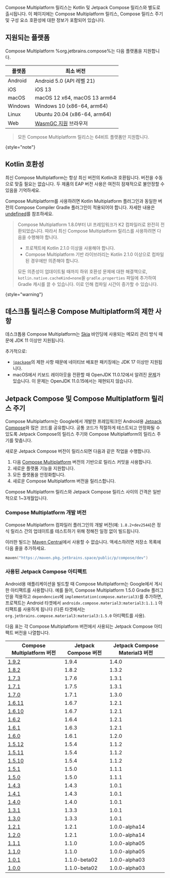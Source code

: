 [//]: # (title: 호환성 및 버전)

Compose Multiplatform 릴리스는 Kotlin 및 Jetpack Compose 릴리스와 별도로 출시됩니다. 이 페이지에는 Compose Multiplatform 릴리스, Compose 릴리스 주기 및 구성 요소 호환성에 대한 정보가 포함되어 있습니다.

## 지원되는 플랫폼

Compose Multiplatform %org.jetbrains.compose%는 다음 플랫폼을 지원합니다.

| 플랫폼  | 최소 버전                                                                                        |
|---------|--------------------------------------------------------------------------------------------------|
| Android | Android 5.0 (API 레벨 21)                                                                        |
| iOS     | iOS 13                                                                                           |
| macOS   | macOS 12 x64, macOS 13 arm64                                                                     |
| Windows | Windows 10 (x86-64, arm64)                                                                       |
| Linux   | Ubuntu 20.04 (x86-64, arm64)                                                                     |
| Web     | [WasmGC 지원](https://kotlinlang.org/docs/wasm-configuration.html#browser-versions) 브라우저   |

[//]: # (https://youtrack.jetbrains.com/issue/CMP-7539)

> 모든 Compose Multiplatform 릴리스는 64비트 플랫폼만 지원합니다.
>
{style="note"}

## Kotlin 호환성

최신 Compose Multiplatform는 항상 최신 버전의 Kotlin과 호환됩니다. 버전을 수동으로 맞출 필요는 없습니다. 두 제품의 EAP 버전 사용은 여전히 잠재적으로 불안정할 수 있음을 기억하세요.

Compose Multiplatform를 사용하려면 Kotlin Multiplatform 플러그인과 동일한 버전의 Compose Compiler Gradle 플러그인이 적용되어야 합니다. 자세한 내용은 [undefined](compose-compiler.md#migrating-a-compose-multiplatform-project)를 참조하세요.

> Compose Multiplatform 1.8.0부터 UI 프레임워크가 K2 컴파일러로 완전히 전환되었습니다. 따라서 최신 Compose Multiplatform 릴리스를 사용하려면 다음을 수행해야 합니다.
> * 프로젝트에 Kotlin 2.1.0 이상을 사용해야 합니다.
> * Compose Multiplatform 기반 라이브러리는 Kotlin 2.1.0 이상으로 컴파일된 경우에만 의존해야 합니다.
>
> 모든 의존성이 업데이트될 때까지 하위 호환성 문제에 대한 해결책으로, `kotlin.native.cacheKind=none`을 `gradle.properties` 파일에 추가하여 Gradle 캐시를 끌 수 있습니다. 이로 인해 컴파일 시간이 증가할 수 있습니다.
>
{style="warning"}

## 데스크톱 릴리스용 Compose Multiplatform의 제한 사항

데스크톱용 Compose Multiplatform는 [Skia](https://skia.org/) 바인딩에 사용되는 메모리 관리 방식 때문에 JDK 11 이상만 지원됩니다.

추가적으로:
* [`jpackage`](https://docs.oracle.com/en/java/javase/17/docs/specs/man/jpackage.html)의 제한 사항 때문에 네이티브 배포판 패키징에는 JDK 17 이상만 지원됩니다.
* macOS에서 키보드 레이아웃을 전환할 때 OpenJDK 11.0.12에서 알려진 [문제](https://github.com/JetBrains/compose-multiplatform/issues/940)가 있습니다. 이 문제는 OpenJDK 11.0.15에서는 재현되지 않습니다.

## Jetpack Compose 및 Compose Multiplatform 릴리스 주기

Compose Multiplatform는 Google에서 개발한 프레임워크인 Android용 [Jetpack Compose](https://developer.android.com/jetpack/compose)와 많은 코드를 공유합니다. 공통 코드가 적절하게 테스트되고 안정화될 수 있도록 Jetpack Compose의 릴리스 주기와 Compose Multiplatform의 릴리스 주기를 맞춥니다.

새로운 Jetpack Compose 버전이 릴리스되면 다음과 같은 작업을 수행합니다.

1.  다음 [Compose Multiplatform](https://github.com/JetBrains/androidx) 버전의 기반으로 릴리스 커밋을 사용합니다.
2.  새로운 플랫폼 기능을 지원합니다.
3.  모든 플랫폼을 안정화합니다.
4.  새로운 Compose Multiplatform 버전을 릴리스합니다.

Compose Multiplatform 릴리스와 Jetpack Compose 릴리스 사이의 간격은 일반적으로 1~3개월입니다.

### Compose Multiplatform 개발 버전

Compose Multiplatform 컴파일러 플러그인의 개발 버전(예: `1.8.2+dev2544`)은 정식 릴리스 간의 업데이트를 테스트하기 위해 정해진 일정 없이 빌드됩니다.

이러한 빌드는 [Maven Central](https://central.sonatype.com/)에서 사용할 수 없습니다. 액세스하려면 저장소 목록에 다음 줄을 추가하세요.

```kotlin
maven("https://maven.pkg.jetbrains.space/public/p/compose/dev")
```

### 사용된 Jetpack Compose 아티팩트

Android용 애플리케이션을 빌드할 때 Compose Multiplatform는 Google에서 게시한 아티팩트를 사용합니다. 예를 들어, Compose Multiplatform 1.5.0 Gradle 플러그인을 적용하고 `dependencies`에 `implementation(compose.material3)`를 추가하면, 프로젝트는 Android 타겟에서 `androidx.compose.material3:material3:1.1.1` 아티팩트를 사용하게 됩니다 (다른 타겟에서는 `org.jetbrains.compose.material3:material3:1.5.0` 아티팩트를 사용).

다음 표는 각 Compose Multiplatform 버전에서 사용되는 Jetpack Compose 아티팩트 버전을 나열합니다.

| Compose Multiplatform 버전                                                     | Jetpack Compose 버전 | Jetpack Compose Material3 버전 |
|-----------------------------------------------------------------------------------|-------------------------|-----------------------------------|
| [1.9.2](https://github.com/JetBrains/compose-multiplatform/releases/tag/v1.9.2)   | 1.9.4                   | 1.4.0                             |
| [1.8.2](https://github.com/JetBrains/compose-multiplatform/releases/tag/v1.8.2)   | 1.8.2                   | 1.3.2                             |
| [1.7.3](https://github.com/JetBrains/compose-multiplatform/releases/tag/v1.7.3)   | 1.7.6                   | 1.3.1                             |
| [1.7.1](https://github.com/JetBrains/compose-multiplatform/releases/tag/v1.7.1)   | 1.7.5                   | 1.3.1                             |
| [1.7.0](https://github.com/JetBrains/compose-multiplatform/releases/tag/v1.7.0)   | 1.7.1                   | 1.3.0                             |
| [1.6.11](https://github.com/JetBrains/compose-multiplatform/releases/tag/v1.6.11) | 1.6.7                   | 1.2.1                             |
| [1.6.10](https://github.com/JetBrains/compose-multiplatform/releases/tag/v1.6.10) | 1.6.7                   | 1.2.1                             |
| [1.6.2](https://github.com/JetBrains/compose-multiplatform/releases/tag/v1.6.2)   | 1.6.4                   | 1.2.1                             |
| [1.6.1](https://github.com/JetBrains/compose-multiplatform/releases/tag/v1.6.1)   | 1.6.3                   | 1.2.1                             |
| [1.6.0](https://github.com/JetBrains/compose-multiplatform/releases/tag/v1.6.0)   | 1.6.1                   | 1.2.0                             |
| [1.5.12](https://github.com/JetBrains/compose-multiplatform/releases/tag/v1.5.12) | 1.5.4                   | 1.1.2                             |
| [1.5.11](https://github.com/JetBrains/compose-multiplatform/releases/tag/v1.5.11) | 1.5.4                   | 1.1.2                             |
| [1.5.10](https://github.com/JetBrains/compose-multiplatform/releases/tag/v1.5.10) | 1.5.4                   | 1.1.2                             |
| [1.5.1](https://github.com/JetBrains/compose-multiplatform/releases/tag/v1.5.1)   | 1.5.0                   | 1.1.1                             |
| [1.5.0](https://github.com/JetBrains/compose-multiplatform/releases/tag/v1.5.0)   | 1.5.0                   | 1.1.1                             |
| [1.4.3](https://github.com/JetBrains/compose-multiplatform/releases/tag/v1.4.3)   | 1.4.3                   | 1.0.1                             |
| [1.4.1](https://github.com/JetBrains/compose-multiplatform/releases/tag/v1.4.1)   | 1.4.3                   | 1.0.1                             |
| [1.4.0](https://github.com/JetBrains/compose-multiplatform/releases/tag/v1.4.0)   | 1.4.0                   | 1.0.1                             |
| [1.3.1](https://github.com/JetBrains/compose-multiplatform/releases/tag/v1.3.1)   | 1.3.3                   | 1.0.1                             |
| [1.3.0](https://github.com/JetBrains/compose-multiplatform/releases/tag/v1.3.0)   | 1.3.3                   | 1.0.1                             |
| [1.2.1](https://github.com/JetBrains/compose-multiplatform/releases/tag/v1.2.1)   | 1.2.1                   | 1.0.0-alpha14                     |
| [1.2.0](https://github.com/JetBrains/compose-multiplatform/releases/tag/v1.2.0)   | 1.2.1                   | 1.0.0-alpha14                     |
| [1.1.1](https://github.com/JetBrains/compose-multiplatform/releases/tag/v1.1.1)   | 1.1.0                   | 1.0.0-alpha05                     |
| [1.1.0](https://github.com/JetBrains/compose-multiplatform/releases/tag/v1.1.0)   | 1.1.0                   | 1.0.0-alpha05                     |
| [1.0.1](https://github.com/JetBrains/compose-multiplatform/releases/tag/v1.0.1)   | 1.1.0-beta02            | 1.0.0-alpha03                     |
| [1.0.0](https://github.com/JetBrains/compose-multiplatform/releases/tag/v1.0.0)   | 1.1.0-beta02            | 1.0.0-alpha03                     |